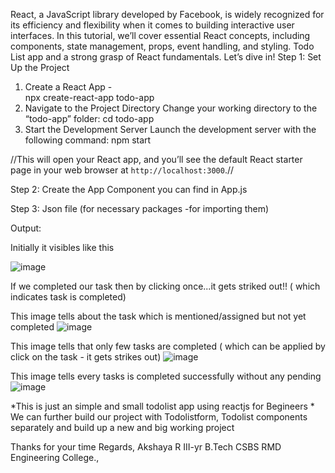 React, a JavaScript library developed by Facebook, is widely recognized for its efficiency and flexibility when it comes to building interactive user interfaces. In this tutorial, we’ll cover essential React concepts, including components, state management, props, event handling, and styling.
Todo List app and a strong grasp of React fundamentals. Let’s dive in!
Step 1: 
Set Up the Project
1. Create a React App  -  
npx create-react-app todo-app
2. Navigate to the Project Directory
Change your working directory to the “todo-app” folder:
cd todo-app
3. Start the Development Server
Launch the development server with the following command:
npm start

//This will open your React app, and you’ll see the default React starter page in your web browser at `http://localhost:3000`.//

Step 2: Create the App Component
   you can find in App.js

Step 3: Json file (for necessary packages -for importing them) 


Output: 

Initially it visibles like this

![image](https://github.com/AKSHAYA-RAVICHANDRAN2712/todolist--reactjs/assets/129597270/bd6a0da2-e90c-4f1a-b6de-e703f4f29ea5)

If we completed our task then by clicking once...it gets striked out!! ( which indicates task is completed)


This image tells about the task which is mentioned/assigned but not yet completed
![image](https://github.com/AKSHAYA-RAVICHANDRAN2712/todolist--reactjs/assets/129597270/ad7403f8-5d0f-47a2-b914-9175536e9b65)


This image tells that only few tasks are completed ( which can be applied by click on the task - it gets strikes out)
![image](https://github.com/AKSHAYA-RAVICHANDRAN2712/todolist--reactjs/assets/129597270/271d1c70-8c3b-4a94-827e-998f8ba237b6)


This image tells every tasks is completed successfully without any pending
![image](https://github.com/AKSHAYA-RAVICHANDRAN2712/todolist--reactjs/assets/129597270/ec5b54b4-2c38-47e1-8bb7-81e41a061a1f)


*This is just an simple and small todolist app using reactjs for Begineers *
We can further build our project with Todolistform, Todolist components separately and build up a new and big working project 

Thanks for your time 
Regards,
     Akshaya R
     III-yr B.Tech CSBS
     RMD Engineering College.,
